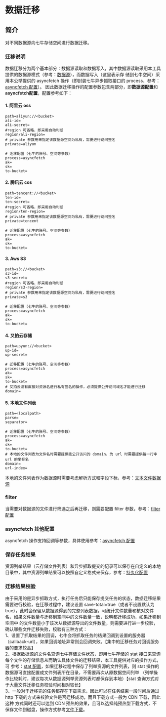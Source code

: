 # 数据迁移

## 简介
对不同数据源向七牛存储空间进行数据迁移。

### 迁移说明
数据迁移分为两个基本部分：数据源读取和数据写入，其中数据源读取采用本工具提供的数据源模式（参考：[数据源](datasource.md)），而数据写入（这里表示存
储到七牛空间）采用本公举提供的 asyncfetch 操作（即封装七牛异步抓取接口的 process，参考：[asyncfetch 配置](asyncfetch.md)）。
因此数据迁移操作的配置参数包含两部分，即**数据源配置**和**asyncfetch配置**，配置参考如下：  

#### 1. 阿里云 oss
```
path=aliyun://<bucket>
ali-id=
ali-secret=
#region 可省略，即采用自动判断
region/ali-region=
# private 参数用来指定该数据源空间为私有，需要进行访问签名
private=aliyun

# 迁移配置（七牛的账号、空间等参数）
process=asyncfetch
ak=
sk=
to-bucket=
```

#### 2. 腾讯云 cos
```
path=tencent://<bucket>
ten-id=
ten-secret=
#region 可省略，即采用自动判断
region/ten-region=
# private 参数用来指定该数据源空间为私有，需要进行访问签名
private=tencent

# 迁移配置（七牛的账号、空间等参数）
process=asyncfetch
ak=
sk=
to-bucket=
```

#### 3. Aws S3
```
path=s3://<bucket>
s3-id=
s3-secret=
#region 可省略，即采用自动判断
region/s3-region=
# private 参数用来指定该数据源空间为私有，需要进行访问签名
private=s3

# 迁移配置（七牛的账号、空间等参数）
process=asyncfetch
ak=
sk=
to-bucket=
```

#### 4. 又拍云存储
```
path=upyun://<bucket>
up-id=
up-secret=

# 迁移配置（七牛的账号、空间等参数）
process=asyncfetch
ak=
sk=
to-bucket=
# 又拍云没有直接对资源名进行私有签名的操作，必须提供公开访问域名才能进行迁移
domain=
```

#### 5. 本地文件列表
```
path=<localpath>
parse=
separator=

# 迁移配置（七牛的账号、空间等参数）
process=asyncfetch
ak=
sk=
to-bucket=
# 本地的文件列表为文件名时需要提供能公开访问的 domain，为 url 时需要提供每一行中 url 的坐标名
domain=
url-index=
```  
本地的文件列表作为数据源时需要考虑解析方式和字段下标，参考：[文本文件数据源](datasource.md#2-file-文本文件行读取)  

### filter
当需要对数据源的文件进行筛选之后再迁移，则需要配置 filter 参数，参考：[filter 配置](filter.md)  

### asyncfetch 其他配置
asyncfetch 操作支持回调等参数，具体使用参考：[asyncfetch 配置](asyncfetch.md)  

### 保存任务结果
资源列举结果（云存储文件列表）和异步抓取提交的记录可以保存在自定义的本地目录中，其中资源列举结果可以按照自定义格式来保存，参考：[持久化配置](resultsave.md)  

### 迁移结果校验
由于采用的是异步抓取方式，执行任务后只能保存提交任务的状态，数据迁移结果需要进行校验，在迁移过程中，建议设置 save-total=true（或者不设置默认为 
true），此时会保留从数据源得到的完整列表数据，可统计文件数量和核对文件名，如果文件数量与迁移到空间中的文件数量一致，说明都迁移成功，如果迁移到空间中
的文件数量小于该次从数据源导出的文件数量，则需要进行进一步校验，确认哪些文件迁移失败，校验有三种方式：  
1、设置了抓取结果的回调，七牛会将抓取任务的结果回调到设置的服务器（callback-url），如果回调地址异常则会回调失败。【集中的迁移任务对回调服务器的要求较高】  
2、根据数据源的文件名查询七牛存储文件状态，即用七牛存储的 stat 接口来查询每个文件的存储信息从而确认具体文件的迁移结果，本工具提供对应的操作方式，可
参考：[stat 配置](stat.md)，如果迁移过程中保存了列举资源的文件列表，则 stat 操作的数据源可直接配置成文件列表所在目录，不需要再次从原数据空间列举
（列举操作比较耗时，建议每次从数据源列举资源列表时都保存到本地）【stat 查询方式对于大量文件迁移任务校验时间相对较长】  
3、一般对于迁移完的任务都存在下载需求，因此可以在任务结束一段时间后通过 http 下载的方式来校验文件是否迁移成功，而且下载方式一般为 CDN 下载，因此这种
方式同时还可以达到 CDN 预热的效果，且可以选择纯预热型下载方式，不保存文件到磁盘，操作方式参考[文件下载](downloadfile.md)。  